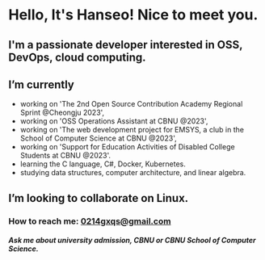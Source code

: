 # Hello, It's Hanseo! Nice to meet you.

## I'm a passionate developer interested in OSS, DevOps, cloud computing.

## I’m currently
- working on 'The 2nd Open Source Contribution Academy Regional Sprint @Cheongju 2023',
- working on 'OSS Operations Assistant at CBNU @2023', 
- working on 'The web development project for EMSYS, a club in the School of Computer Science at CBNU @2023', 
- working on 'Support for Education Activities of Disabled College Students at CBNU @2023'. 
- learning the C language, C#, Docker, Kubernetes.
- studying data structures, computer architecture, and linear algebra.

## I’m looking to collaborate on Linux.

### How to reach me: 0214gxqs@gmail.com

##### Ask me about university admission, CBNU or CBNU School of Computer Science.
